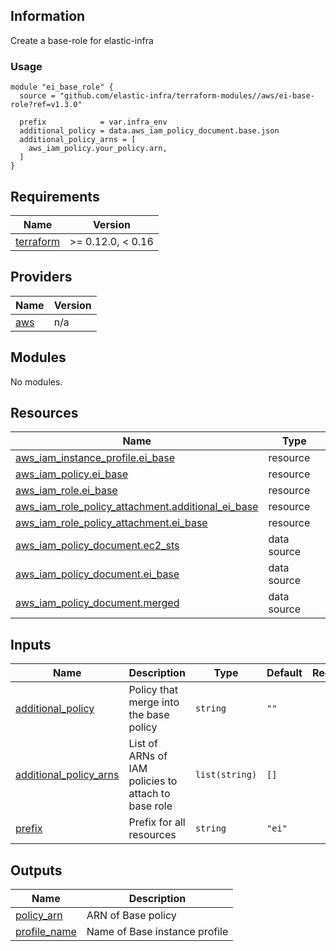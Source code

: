 <!-- BEGINNING OF PRE-COMMIT-TERRAFORM DOCS HOOK -->
## Information

Create a base-role for elastic-infra

### Usage

```hcl
module "ei_base_role" {
  source = "github.com/elastic-infra/terraform-modules//aws/ei-base-role?ref=v1.3.0"

  prefix            = var.infra_env
  additional_policy = data.aws_iam_policy_document.base.json
  additional_policy_arns = [
    aws_iam_policy.your_policy.arn,
  ]
}
```

## Requirements

| Name | Version |
|------|---------|
| <a name="requirement_terraform"></a> [terraform](#requirement\_terraform) | >= 0.12.0, < 0.16 |

## Providers

| Name | Version |
|------|---------|
| <a name="provider_aws"></a> [aws](#provider\_aws) | n/a |

## Modules

No modules.

## Resources

| Name | Type |
|------|------|
| [aws_iam_instance_profile.ei_base](https://registry.terraform.io/providers/hashicorp/aws/latest/docs/resources/iam_instance_profile) | resource |
| [aws_iam_policy.ei_base](https://registry.terraform.io/providers/hashicorp/aws/latest/docs/resources/iam_policy) | resource |
| [aws_iam_role.ei_base](https://registry.terraform.io/providers/hashicorp/aws/latest/docs/resources/iam_role) | resource |
| [aws_iam_role_policy_attachment.additional_ei_base](https://registry.terraform.io/providers/hashicorp/aws/latest/docs/resources/iam_role_policy_attachment) | resource |
| [aws_iam_role_policy_attachment.ei_base](https://registry.terraform.io/providers/hashicorp/aws/latest/docs/resources/iam_role_policy_attachment) | resource |
| [aws_iam_policy_document.ec2_sts](https://registry.terraform.io/providers/hashicorp/aws/latest/docs/data-sources/iam_policy_document) | data source |
| [aws_iam_policy_document.ei_base](https://registry.terraform.io/providers/hashicorp/aws/latest/docs/data-sources/iam_policy_document) | data source |
| [aws_iam_policy_document.merged](https://registry.terraform.io/providers/hashicorp/aws/latest/docs/data-sources/iam_policy_document) | data source |

## Inputs

| Name | Description | Type | Default | Required |
|------|-------------|------|---------|:--------:|
| <a name="input_additional_policy"></a> [additional\_policy](#input\_additional\_policy) | Policy that merge into the base policy | `string` | `""` | no |
| <a name="input_additional_policy_arns"></a> [additional\_policy\_arns](#input\_additional\_policy\_arns) | List of ARNs of IAM policies to attach to base role | `list(string)` | `[]` | no |
| <a name="input_prefix"></a> [prefix](#input\_prefix) | Prefix for all resources | `string` | `"ei"` | no |

## Outputs

| Name | Description |
|------|-------------|
| <a name="output_policy_arn"></a> [policy\_arn](#output\_policy\_arn) | ARN of Base policy |
| <a name="output_profile_name"></a> [profile\_name](#output\_profile\_name) | Name of Base instance profile |

<!-- END OF PRE-COMMIT-TERRAFORM DOCS HOOK -->
